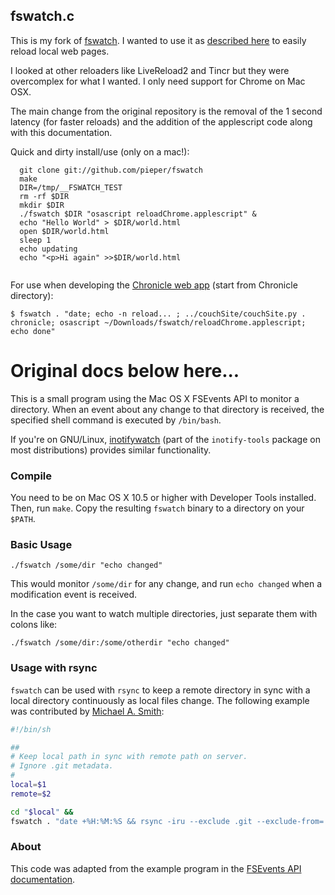 ## fswatch.c

This is my fork of [fswatch](https://github.com/alandipert/fswatch).
I wanted to use it as [described here](http://blog.daanraman.com/coding/automatically-reload-chrome-when-editing-files-on-osx) to easily reload local web pages.

I looked at other reloaders like LiveReload2 and Tincr but they were overcomplex for what I wanted.  I only need support for Chrome on Mac OSX.

The main change from the original repository is the removal of the 1 second latency (for faster reloads) and the addition of the applescript code along with this documentation.


Quick and dirty install/use (only on a mac!):

```
  git clone git://github.com/pieper/fswatch
  make
  DIR=/tmp/__FSWATCH_TEST
  rm -rf $DIR
  mkdir $DIR
  ./fswatch $DIR "osascript reloadChrome.applescript" &
  echo "Hello World" > $DIR/world.html
  open $DIR/world.html
  sleep 1
  echo updating
  echo "<p>Hi again" >>$DIR/world.html
  
```

For use when developing the [Chronicle web app](https://github.com/pieper/Chronicle)
(start from Chronicle directory):

```
$ fswatch . "date; echo -n reload... ; ../couchSite/couchSite.py . chronicle; osascript ~/Downloads/fswatch/reloadChrome.applescript; echo done"
```

Original docs below here...
===========================


This is a small program using the Mac OS X FSEvents API to monitor a directory.
When an event about any change to that directory is received, the specified
shell command is executed by `/bin/bash`.

If you're on GNU/Linux,
[inotifywatch](http://linux.die.net/man/1/inotifywatch) (part of the
`inotify-tools` package on most distributions) provides similar
functionality.

### Compile

You need to be on Mac OS X 10.5 or higher with Developer Tools
installed.  Then, run `make`.  Copy the resulting `fswatch` binary to
a directory on your `$PATH`.

### Basic Usage

    ./fswatch /some/dir "echo changed" 

This would monitor `/some/dir` for any change, and run `echo changed`
when a modification event is received.

In the case you want to watch multiple directories, just separate them
with colons like:

    ./fswatch /some/dir:/some/otherdir "echo changed" 

### Usage with rsync

`fswatch` can be used with `rsync` to keep a remote directory in sync
with a local directory continuously as local files change.  The
following example was contributed by
[Michael A. Smith](http://twitter.com/michaelasmith):

```bash
#!/bin/sh

##
# Keep local path in sync with remote path on server.
# Ignore .git metadata.
#
local=$1
remote=$2

cd "$local" &&
fswatch . "date +%H:%M:%S && rsync -iru --exclude .git --exclude-from=.gitignore --delete . $remote"
```

### About

This code was adapted from the example program in the
[FSEvents API documentation](https://developer.apple.com/library/mac/documentation/Darwin/Conceptual/FSEvents_ProgGuide/FSEvents_ProgGuide.pdf).
